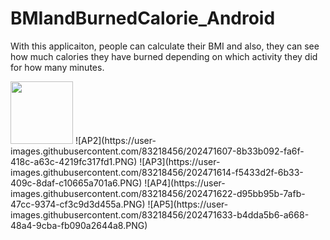 # BMIandBurnedCalorie_Android

With this applicaiton, people can calculate their BMI and also, they can see how much calories they have burned depending on which activity they did for how many minutes.

<img src="[https://github.com/favicon.ico](https://user-images.githubusercontent.com/83218456/202471596-5db7b1b4-884d-4988-85fa-d1817ce6f1c3.PNG)" width="100">
![AP2](https://user-images.githubusercontent.com/83218456/202471607-8b33b092-fa6f-418c-a63c-4219fc317fd1.PNG)
![AP3](https://user-images.githubusercontent.com/83218456/202471614-f5433d2f-6b33-409c-8daf-c10665a701a6.PNG)
![AP4](https://user-images.githubusercontent.com/83218456/202471622-d95bb95b-7afb-47cc-9374-cf3c9d3d455a.PNG)
![AP5](https://user-images.githubusercontent.com/83218456/202471633-b4dda5b6-a668-48a4-9cba-fb090a2644a8.PNG)
